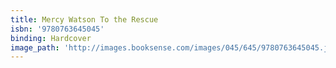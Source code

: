 ```yaml
---
title: Mercy Watson To the Rescue
isbn: '9780763645045'
binding: Hardcover
image_path: 'http://images.booksense.com/images/045/645/9780763645045.jpg'
---
```



